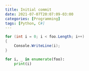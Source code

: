 ```yaml
---
title: Initial commit
date: 2021-07-07T20:07:09-03:00
categories: [Programming]
tags: [Python, C#]
---
```


```csharp
for (int i = 0; i < foo.Length; i++)
{
    Console.WriteLine(i);
}
```

```python
for i, _ in enumerate(foo):
    print(i)
```